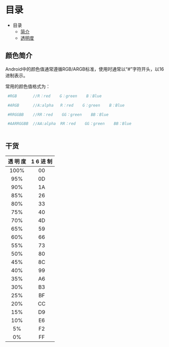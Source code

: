# 目录

- 目录
  - [简介](#颜色简介)
  - [透明度](#干货)

## 颜色简介

Android中的颜色值通常遵循RGB/ARGB标准，使用时通常以“#”字符开头，以16进制表示。

常用的颜色值格式为：

```bash
 #RGB       //R：red    G：green    B：Blue

 #ARGB      //A:alpha   R：red    G：green    B：Blue

 #RRGGBB    //RR：red    GG：green    BB：Blue

 #AARRGGBB  //AA:alpha  RR：red    GG：green    BB：Blue
 
 ```

## 干货

| 透 明 度 | 1 6 进 制 |
| :------: | :-------: |
|   100%   |    00     |
|   95%    |    0D     |
|   90%    |    1A     |
|   85%    |    26     |
|   80%    |    33     |
|   75%    |    40     |
|   70%    |    4D     |
|   65%    |    59     |
|   60%    |    66     |
|   55%    |    73     |
|   50%    |    80     |
|   45%    |    8C     |
|   40%    |    99     |
|   35%    |    A6     |
|   30%    |    B3     |
|   25%    |    BF     |
|   20%    |    CC     |
|   15%    |    D9     |
|   10%    |    E6     |
|    5%    |    F2     |
|    0%    |    FF     |
